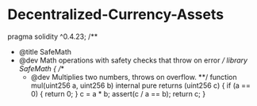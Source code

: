 # Decentralized-Currency-Assets
pragma solidity ^0.4.23;
/**
 * @title SafeMath
 * @dev Math operations with safety checks that throw on error
 */
library SafeMath {
    /**
     * @dev Multiplies two numbers, throws on overflow.
     **/
    function mul(uint256 a, uint256 b) internal pure returns (uint256 c) {
        if (a == 0) {
            return 0;
        }
        c = a * b;
        assert(c / a == b);
        return c;
    }
